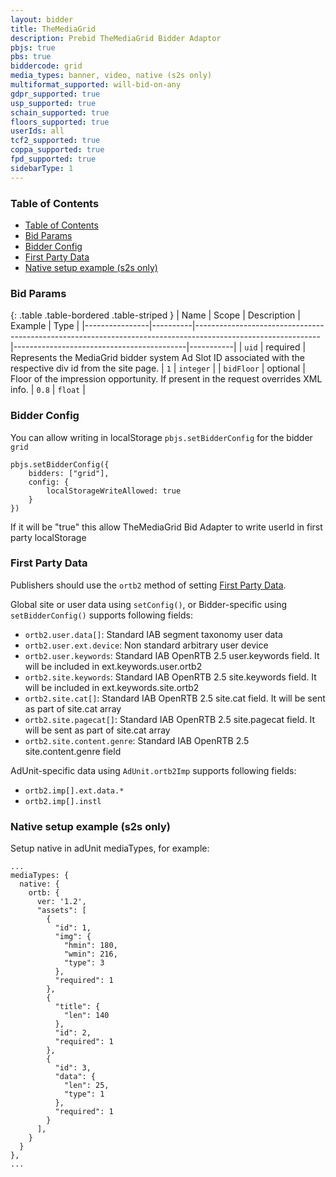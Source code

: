 ```yaml
---
layout: bidder
title: TheMediaGrid
description: Prebid TheMediaGrid Bidder Adaptor
pbjs: true
pbs: true
biddercode: grid
media_types: banner, video, native (s2s only)
multiformat_supported: will-bid-on-any
gdpr_supported: true
usp_supported: true
schain_supported: true
floors_supported: true
userIds: all
tcf2_supported: true
coppa_supported: true
fpd_supported: true
sidebarType: 1
---
```


### Table of Contents

- [Table of Contents](#table-of-contents)
- [Bid Params](#bid-params)
- [Bidder Config](#bidder-config)
- [First Party Data](#first-party-data)
- [Native setup example (s2s only)](#native-setup-example-s2s-only)

<a name="grid-bid-params" />

### Bid Params

{: .table .table-bordered .table-striped }
| Name           | Scope    | Description                                                                                                 | Example                                   | Type      |
|----------------|----------|-------------------------------------------------------------------------------------------------------------|-------------------------------------------|-----------|
| `uid`          | required | Represents the MediaGrid bidder system Ad Slot ID associated with the respective div id from the site page. | `1`                                       | `integer` |
| `bidFloor`     | optional | Floor of the impression opportunity. If present in the request overrides XML info.                          | `0.8`                                     | `float`   |

<a name="grid-bidder-config" />

### Bidder Config

You can allow writing in localStorage `pbjs.setBidderConfig` for the bidder `grid`
```
pbjs.setBidderConfig({
    bidders: ["grid"],
    config: {
        localStorageWriteAllowed: true
    }
})
```
If it will be "true" this allow TheMediaGrid Bid Adapter to write userId in first party localStorage

<a name="grid-first-party" />

### First Party Data

Publishers should use the `ortb2` method of setting [First Party Data](https://docs.prebid.org/features/firstPartyData.html).

Global site or user data using `setConfig()`, or Bidder-specific using `setBidderConfig()` supports following fields:

- `ortb2.user.data[]`: Standard IAB segment taxonomy user data
- `ortb2.user.ext.device`: Non standard arbitrary user device
- `ortb2.user.keywords`: Standard IAB OpenRTB 2.5 user.keywords field. It will be included in ext.keywords.user.ortb2
- `ortb2.site.keywords`: Standard IAB OpenRTB 2.5 site.keywords field. It will be included in ext.keywords.site.ortb2
- `ortb2.site.cat[]`: Standard IAB OpenRTB 2.5 site.cat field. It will be sent as part of site.cat array
- `ortb2.site.pagecat[]`: Standard IAB OpenRTB 2.5 site.pagecat field. It will be sent as part of site.cat array
- `ortb2.site.content.genre`: Standard IAB OpenRTB 2.5 site.content.genre field

AdUnit-specific data using `AdUnit.ortb2Imp` supports following fields:

- `ortb2.imp[].ext.data.*`
- `ortb2.imp[].instl`

<a name="grid-native-example" />

### Native setup example (s2s only)

Setup native in adUnit mediaTypes, for example:
```
...
mediaTypes: {
  native: {
    ortb: {
      ver: '1.2',
      "assets": [
        {
          "id": 1,
          "img": {
            "hmin": 180,
            "wmin": 216,
            "type": 3
          },
          "required": 1
        },
        {
          "title": {
            "len": 140
          },
          "id": 2,
          "required": 1
        },
        {
          "id": 3,
          "data": {
            "len": 25,
            "type": 1
          },
          "required": 1
        }
      ],
    }
  }
},
...
```
